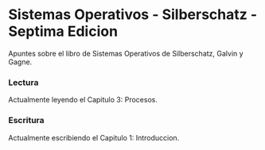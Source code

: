 # Sistemas Operativos - Silberschatz - Septima Edicion
Apuntes sobre el libro de Sistemas Operativos de Silberschatz, Galvin y Gagne.

### Lectura
Actualmente leyendo el Capitulo 3: Procesos.

### Escritura
Actualmente escribiendo el Capitulo 1: Introduccion.
